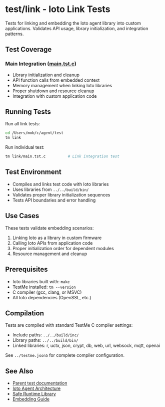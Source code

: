 # test/link - Ioto Link Tests

Tests for linking and embedding the Ioto agent library into custom applications. Validates API usage, library initialization, and integration patterns.

## Test Coverage

### Main Integration ([main.tst.c](main.tst.c))
- Library initialization and cleanup
- API function calls from embedded context
- Memory management when linking Ioto libraries
- Proper shutdown and resource cleanup
- Integration with custom application code

## Running Tests

Run all link tests:
```bash
cd /Users/mob/c/agent/test
tm link
```

Run individual test:
```bash
tm link/main.tst.c          # Link integration test
```

## Test Environment

- Compiles and links test code with Ioto libraries
- Uses libraries from `../../build/bin/`
- Validates proper library initialization sequences
- Tests API boundaries and error handling

## Use Cases

These tests validate embedding scenarios:
1. Linking Ioto as a library in custom firmware
2. Calling Ioto APIs from application code
3. Proper initialization order for dependent modules
4. Resource management and cleanup

## Prerequisites

- Ioto libraries built with: `make`
- TestMe installed: `tm --version`
- C compiler (gcc, clang, or MSVC)
- All Ioto dependencies (OpenSSL, etc.)

## Compilation

Tests are compiled with standard TestMe C compiler settings:
- Include paths: `../../build/inc/`
- Library paths: `../../build/bin/`
- Linked libraries: r, uctx, json, crypt, db, web, url, websock, mqtt, openai

See `../testme.json5` for complete compiler configuration.

## See Also

- [Parent test documentation](../README.md)
- [Ioto Agent Architecture](../../CLAUDE.md)
- [Safe Runtime Library](../../paks/r/README.md)
- [Embedding Guide](../../README.md#embedding)
